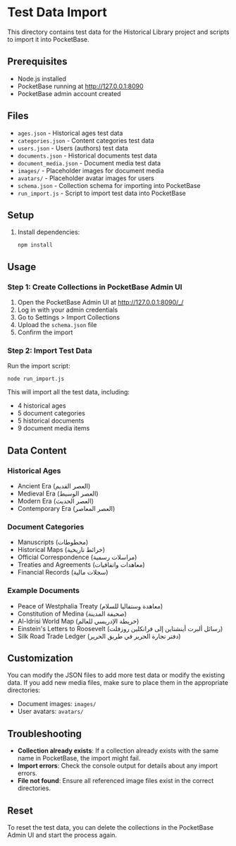 # Test Data Import

This directory contains test data for the Historical Library project and scripts to import it into PocketBase.

## Prerequisites

- Node.js installed
- PocketBase running at http://127.0.0.1:8090
- PocketBase admin account created

## Files

- `ages.json` - Historical ages test data
- `categories.json` - Content categories test data
- `users.json` - Users (authors) test data
- `documents.json` - Historical documents test data
- `document_media.json` - Document media test data
- `images/` - Placeholder images for document media
- `avatars/` - Placeholder avatar images for users
- `schema.json` - Collection schema for importing into PocketBase
- `run_import.js` - Script to import test data into PocketBase

## Setup

1. Install dependencies:
   ```
   npm install
   ```

## Usage

### Step 1: Create Collections in PocketBase Admin UI

1. Open the PocketBase Admin UI at http://127.0.0.1:8090/_/
2. Log in with your admin credentials
3. Go to Settings > Import Collections
4. Upload the `schema.json` file
5. Confirm the import

### Step 2: Import Test Data

Run the import script:

```
node run_import.js
```

This will import all the test data, including:
- 4 historical ages
- 5 document categories
- 5 historical documents
- 9 document media items

## Data Content

### Historical Ages
- Ancient Era (العصر القديم)
- Medieval Era (العصر الوسيط)
- Modern Era (العصر الحديث)
- Contemporary Era (العصر المعاصر)

### Document Categories
- Manuscripts (مخطوطات)
- Historical Maps (خرائط تاريخية)
- Official Correspondence (مراسلات رسمية)
- Treaties and Agreements (معاهدات واتفاقيات)
- Financial Records (سجلات مالية)

### Example Documents
- Peace of Westphalia Treaty (معاهدة وستفاليا للسلام)
- Constitution of Medina (صحيفة المدينة)
- Al-Idrisi World Map (خريطة الإدريسي للعالم)
- Einstein's Letters to Roosevelt (رسائل ألبرت أينشتاين إلى فرانكلين روزفلت)
- Silk Road Trade Ledger (دفتر تجارة الحرير في طريق الحرير)

## Customization

You can modify the JSON files to add more test data or modify the existing data. If you add new media files, make sure to place them in the appropriate directories:

- Document images: `images/`
- User avatars: `avatars/`

## Troubleshooting

- **Collection already exists**: If a collection already exists with the same name in PocketBase, the import might fail.
- **Import errors**: Check the console output for details about any import errors.
- **File not found**: Ensure all referenced image files exist in the correct directories.

## Reset

To reset the test data, you can delete the collections in the PocketBase Admin UI and start the process again. 